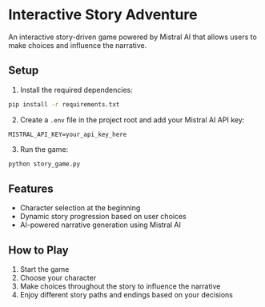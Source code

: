 # Interactive Story Adventure

An interactive story-driven game powered by Mistral AI that allows users to make choices and influence the narrative.

## Setup

1. Install the required dependencies:
```bash
pip install -r requirements.txt
```

2. Create a `.env` file in the project root and add your Mistral AI API key:
```
MISTRAL_API_KEY=your_api_key_here
```

3. Run the game:
```bash
python story_game.py
```

## Features
- Character selection at the beginning
- Dynamic story progression based on user choices
- AI-powered narrative generation using Mistral AI

## How to Play
1. Start the game
2. Choose your character
3. Make choices throughout the story to influence the narrative
4. Enjoy different story paths and endings based on your decisions
